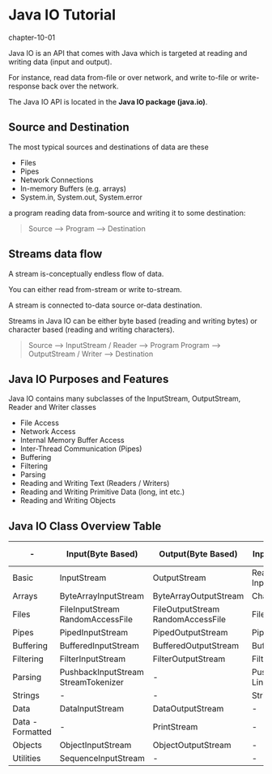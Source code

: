 # Java IO Tutorial
chapter-10-01

Java IO is an API that comes with Java which is targeted at reading and writing data (input and output). 

For instance, read data from-file or over network, and write to-file or write-response back over the network.

The Java IO API is located in the **Java IO package (java.io)**.

## Source and Destination

The most typical sources and destinations of data are these

* Files
* Pipes
* Network Connections
* In-memory Buffers (e.g. arrays)
* System.in, System.out, System.error

a program reading data from-source and writing it to some destination:

> Source --> Program  --> Destination

## Streams data flow 

A stream is-conceptually endless flow of data. 

You can either read from-stream or write to-stream. 

A stream is connected to-data source or-data destination. 

Streams in Java IO can be either byte based (reading and writing bytes) or character based (reading and writing characters).


> Source --> InputStream / Reader  --> Program
> Program  --> OutputStream / Writer  -->  Destination

## Java IO Purposes and Features

Java IO contains many subclasses of the InputStream, OutputStream, Reader and Writer classes

* File Access
* Network Access
* Internal Memory Buffer Access
* Inter-Thread Communication (Pipes)
* Buffering
* Filtering
* Parsing
* Reading and Writing Text (Readers / Writers)
* Reading and Writing Primitive Data (long, int etc.)
* Reading and Writing Objects


## Java IO Class Overview Table


| -	|Input(Byte Based)|Output(Byte Based)|Input(Char Based)|Output(Char Based)|
| - | - | - | - | - |
|Basic	|InputStream	|OutputStream	|Reader InputStreamReader	|Writer OutputStreamWriter|
|Arrays	|ByteArrayInputStream	|ByteArrayOutputStream	|CharArrayReader	|CharArrayWriter|
|Files	|FileInputStream RandomAccessFile	|FileOutputStream RandomAccessFile	|FileReader	|FileWriter|
|Pipes	|PipedInputStream	|PipedOutputStream	|PipedReader	|PipedWriter|
|Buffering	|BufferedInputStream	|BufferedOutputStream	|BufferedReader	|BufferedWriter|
|Filtering	|FilterInputStream	|FilterOutputStream	|FilterReader	|FilterWriter|
|Parsing	|PushbackInputStream StreamTokenizer |	 - 	|PushbackReader LineNumberReader	 |- |
|Strings	 | -	| 	-|StringReader	|StringWriter|
|Data	|DataInputStream	|DataOutputStream	 	| -|- |
|Data - Formatted |-	|PrintStream	 |	-|PrintWriter|
|Objects	|ObjectInputStream	|ObjectOutputStream	 	 |- |- |
|Utilities	|SequenceInputStream| -|-|-|
 

